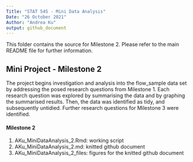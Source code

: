 ```yaml
---
Title: "STAT 545 - Mini Data Analysis"
Date: "26 October 2021"
Author: "Andrea Ku"
output: github_document
---
```


This folder contains the source for Milestone 2. Please refer to the main README file for further information.

## Mini Project - Milestone 2
The project begins investigation and analysis into the flow_sample data set by addressing the posed research questions from Milestone 1. Each research question was explored by summarising the data and by graphing the summarised results. Then, the data was identified as tidy, and subsequently untidied. Further research questions for Milestone 3 were identified.

#### Milestone 2

1. AKu_MiniDataAnalysis_2.Rmd: working script
2. AKu_MiniDataAnalysis_2.md: knitted github document
3. AKu_MiniDataAnalysis_2_files: figures for the knitted github document